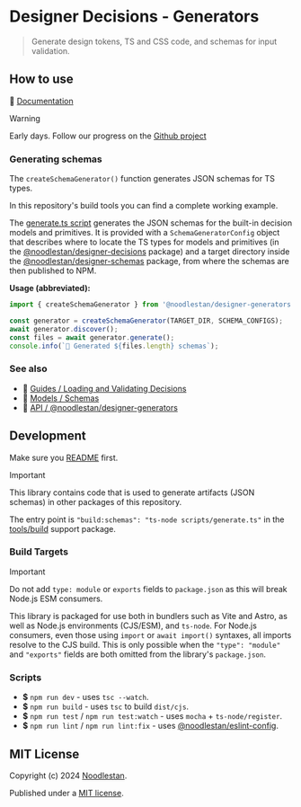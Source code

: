 # Designer Decisions - Generators

> Generate design tokens, TS and CSS code, and schemas for input validation.

## How to use

📖 [Documentation](https://designer-decisions.noodlestan.org/)

> [!WARNING]
> Early days. Follow our progress on the [Github project](https://github.com/orgs/noodlestan/projects/3)

### Generating schemas

The `createSchemaGenerator()` function generates JSON schemas for TS types.

In this repository's build tools you can find a complete working example.

The [generate.ts script](https://github.com/noodlestan/designer/blob/main/tools/build/scripts/generate.ts) generates the JSON schemas for the built-in decision models and primitives. It is provided with a `SchemaGeneratorConfig` object that describes where to locate the TS types for models and primitives (in the [@noodlestan/designer-decisions](https://github.com/noodlestan/designer/blob/main/packages/libs/designer-decisions/src/constants/schemas.ts) package) and a target directory inside the [@noodlestan/designer-schemas](https://github.com/noodlestan/designer/tree/main/packages/libs/designer-schemas) package, from where the schemas are then published to NPM.

**Usage (abbreviated):**

```ts
import { createSchemaGenerator } from '@noodlestan/designer-generators';

const generator = createSchemaGenerator(TARGET_DIR, SCHEMA_CONFIGS);
await generator.discover();
const files = await generator.generate();
console.info(`🐘 Generated ${files.length} schemas`);
```

### See also

- 📖 [Guides / Loading and Validating Decisions](https://designer-decisions.noodlestan.org/guides/loading-and-validating-design-decisions/)
- 📖 [Models / Schemas](https://designer-decisions.noodlestan.org/models/schemas)
- 📖 [API / @noodlestan/designer-generators](https://designer-decisions.noodlestan.org/api/designer-generators)

## Development

Make sure you [README](https://github.com/noodlestan/designer/blob/main/README.md) first.

> [!IMPORTANT]
> This library contains code that is used to generate artifacts (JSON schemas) in other packages of this repository.

The entry point is `"build:schemas": "ts-node scripts/generate.ts"` in the [tools/build](https://github.com/noodlestan/designer/tree/main/tools/build) support package.

### Build Targets

> [!IMPORTANT]
> Do not add `type: module` or `exports` fields to `package.json` as this will break Node.js ESM consumers.

This library is packaged for use both in bundlers such as Vite and Astro, as well as Node.js environments (CJS/ESM), and `ts-node`. For Node.js consumers, even those using `import` or `await import()` syntaxes, all imports resolve to the CJS build. This is only possible when the `"type": "module"` and `"exports"` fields are both omitted from the library's `package.json`.

### Scripts

- **$** `npm run dev` - uses `tsc --watch`.
- **$** `npm run build` - uses `tsc` to build `dist/cjs`.
- **$** `npm run test` / `npm run test:watch` - uses `mocha` + `ts-node/register`.
- **$** `npm run lint` / `npm run lint:fix` - uses [@noodlestan/eslint-config](https://www.npmjs.com/package/@noodlestan/eslint-config).

## MIT License

Copyright (c) 2024 [Noodlestan](https://noodlestan.org/).

Published under a [MIT license](https://noodlestan.mit-license.org/).
